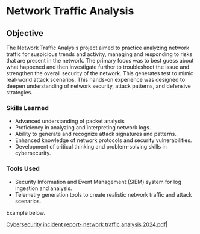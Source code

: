 # Network Traffic Analysis

## Objective

The Network Traffic Analysis project aimed to practice analyzing network traffic for suspicious trends and activity, managing and responding to risks that are present in the network. The primary focus was to best guess about what happened and then investigate further to troubleshoot the issue and strengthen the overall security of the network. This generates test to mimic real-world attack scenarios. This hands-on experience was designed to deepen understanding of network security, attack patterns, and defensive strategies.

### Skills Learned

- Advanced understanding of packet analysis
- Proficiency in analyzing and interpreting network logs.
- Ability to generate and recognize attack signatures and patterns.
- Enhanced knowledge of network protocols and security vulnerabilities.
- Development of critical thinking and problem-solving skills in cybersecurity.

### Tools Used

- Security Information and Event Management (SIEM) system for log ingestion and analysis.
- Telemetry generation tools to create realistic network traffic and attack scenarios.

Example below.

 [Cybersecurity incident report- network traffic analysis 2024.pdf](https://github.com/user-attachments/files/16791021/_Cybersecurity.incident.report-.network.traffic.analysis.2024.pdf)</a>|
